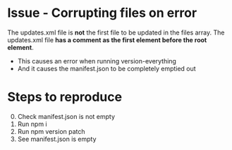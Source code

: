 # Issue - Corrupting files on error

The updates.xml file is **not** the first file to be updated in the files array. The updates.xml file **has a comment as the first element before the root element**.

- This causes an error when running version-everything
- And it causes the manifest.json to be completely emptied out

# Steps to reproduce

0. Check manifest.json is not empty
1. Run npm i
2. Run npm version patch
3. See manifest.json is empty
